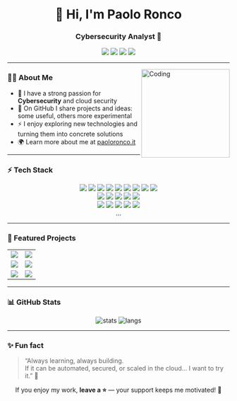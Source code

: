 <!-- Banner / Titolo -->
<h1 align="center">👋 Hi, I'm Paolo Ronco</h1>
<h3 align="center">Cybersecurity Analyst 🚀</h3>

<!-- Social links -->
<p align="center">
  <a href="https://www.linkedin.com/in/paolo-ronco-685a5722a/"><img src="https://img.shields.io/badge/LinkedIn-blue?logo=linkedin&logoColor=white" /></a>
  <a href="mailto:info@paoloronco.it"><img src="https://img.shields.io/badge/Email-%23DD0031.svg?&logo=gmail&logoColor=white" /></a>
  <a href="https://paoloronco.it"><img src="https://img.shields.io/badge/Website-2bbc8a?style=flat&logo=Google-chrome&logoColor=white" /></a>
  <a href="https://github.com/paoloronco"><img src="https://img.shields.io/badge/GitHub-%23121011.svg?logo=github&logoColor=white" /></a>
</p>

---
<img align="right" alt="Coding" width="200" src="https://media4.giphy.com/media/v1.Y2lkPTc5MGI3NjExeHJnMml0azA1cGhteDNlb2szb3gydDZkZGo4OGZ4bmRxd3NkaTdldyZlcD12MV9pbnRlcm5hbF9naWZfYnlfaWQmY3Q9Zw/7ccvez1hF0LdO2JfSZ/giphy.gif">

### 🧑‍💻 About Me
- 🔐 I have a strong passion for **Cybersecurity** and cloud security  
- 📂 On GitHub I share projects and ideas: some useful, others more experimental  
- ⚡ I enjoy exploring new technologies and turning them into concrete solutions  
- 🌍 Learn more about me at [paoloronco.it](https://paoloronco.it)  


---

### ⚡ Tech Stack
<p align="center">
  <img src="https://img.shields.io/badge/Proxmox-E57000?style=flat&logo=proxmox&logoColor=white" />
  <img src="https://img.shields.io/badge/Docker-2496ED?style=flat&logo=docker&logoColor=white" />
  <img src="https://img.shields.io/badge/Google%20Cloud-4285F4?style=flat&logo=google-cloud&logoColor=white" />
  <img src="https://img.shields.io/badge/AWS-%23FF9900.svg?style=flat&logo=amazon-aws&logoColor=white" />
  <img src="https://img.shields.io/badge/Windows%2011-%230079d5.svg?style=flat&logo=Windows%2011&logoColor=white" />
  <img src="https://img.shields.io/badge/Linux-FCC624?style=flat&logo=linux&logoColor=black" />
  <img src="https://img.shields.io/badge/Ubuntu-E95420?style=fla&logo=Ubuntu&logoColor=white" />
  <img src="https://img.shields.io/badge/Kali-268BEE?style=flat&logo=kalilinux&logoColor=white" />
  <img src="https://img.shields.io/badge/Cloudflare-F38020?style=flat&logo=Cloudflare&logoColor=white" />
  <br>
  <img src="https://img.shields.io/badge/HTML5-E34F26?style=flat&logo=html5&logoColor=white" />
  <img src="https://img.shields.io/badge/CSS3-1572B6?style=flat&logo=css3&logoColor=white" />
  <img src="https://shields.io/badge/TypeScript-3178C6?logo=TypeScript&logoColor=FFF&style=flat-square" />
  <img src="https://img.shields.io/badge/python-3670A0?style=flat&logo=python&logoColor=ffdd54" />
  <img src="https://img.shields.io/badge/JavaScript-F7DF1E?style=flat&logo=javascript&logoColor=black" />
  <br>
  <img src="https://img.shields.io/badge/AI-FF6F00?style=flat&logo=openai&logoColor=white" />
  <img src="https://shields.io/badge/-OpenAI-93f6ef?style=flatlogo=openai" />

  <img src="https://img.shields.io/badge/google%20gemini-8E75B2?style=flat&logo=google%20gemini&logoColor=white" />
  <img src="https://img.shields.io/badge/-Ollama-000000?style=flat&logo=ollama&logoColor=white" />
  <img src="https://img.shields.io/badge/Replit-DD1200?style=flat&logo=Replit&logoColor=white)" />
  <br>
  ...

</p>

---
### 🚀 Featured Projects

<table align="center">
  <tr>
    <td>
      <a href="https://github.com/paoloronco/AI-RAG-docuquery-app">
        <img src="https://github-readme-stats.vercel.app/api/pin/?username=paoloronco&repo=AI-RAG-docuquery-app&theme=radical" />
      </a>
    </td>
    <td>
      <a href="https://github.com/paoloronco/lynx">
        <img src="https://github-readme-stats.vercel.app/api/pin/?username=paoloronco&repo=Lynx&theme=radical" />
      </a>
    </td>
  </tr>
  <tr>
    <td>
      <a href="https://github.com/paoloronco/n8n-wordpress-tts-automation">
        <img src="https://github-readme-stats.vercel.app/api/pin/?username=paoloronco&repo=n8n-wordpress-tts-automation&theme=radical" />
      </a>
    </td>
    <td>
      <a href="https://github.com/paoloronco/itsupport-simulator">
        <img src="https://github-readme-stats.vercel.app/api/pin/?username=paoloronco&repo=itsupport-simulator&theme=radical" />
      </a>
    </td>
  </tr>
  <tr>
    <td>
      <a href="https://github.com/paoloronco/skills-website">
        <img src="https://github-readme-stats.vercel.app/api/pin/?username=paoloronco&repo=skills-website&theme=radical" />
      </a>
    </td>
    <td>
      <a href="https://github.com/paoloronco/Disk-Management-APP">
        <img src="https://github-readme-stats.vercel.app/api/pin/?username=paoloronco&repo=Disk-Management-APP&theme=radical" />
      </a>
    </td>
  </tr>
</table>

---

### 📊 GitHub Stats
<p align="center">
  <img src="https://github-readme-stats.vercel.app/api?username=paoloronco&show_icons=true&theme=radical" alt="stats" />
  <img src="https://github-readme-stats.vercel.app/api/top-langs/?username=paoloronco&layout=compact&theme=radical" alt="langs" />
</p>

---

### ✨ Fun fact
> “Always learning, always building.  
If it can be automated, secured, or scaled in the cloud… I want to try it.” 🚀

<p align="center">
  If you enjoy my work, <strong>leave a ⭐</strong> — your support keeps me motivated! 🚀
</p>

